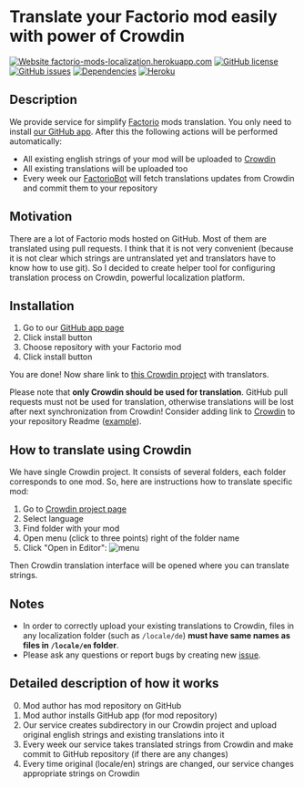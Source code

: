 # Translate your Factorio mod easily with power of Crowdin

[![Website factorio-mods-localization.herokuapp.com](https://img.shields.io/website-up-down-green-red/https/factorio-mods-localization.herokuapp.com.svg)](https://factorio-mods-localization.herokuapp.com/)
[![GitHub license](https://img.shields.io/github/license/dima74/factorio-mods-localization.svg)](https://github.com/dima74/factorio-mods-localization/blob/master/LICENSE)
[![GitHub issues](https://img.shields.io/github/issues/dima74/factorio-mods-localization.svg)](https://GitHub.com/dima74/factorio-mods-localization/issues/)
[![Dependencies](https://david-dm.org/dima74/factorio-mods-localization.png)](https://david-dm.org/dima74/factorio-mods-localization)
[![Heroku](https://heroku-badge.herokuapp.com/?app=factorio-mods-localization&svg=1)](https://factorio-mods-localization.herokuapp.com/)

## Description
We provide service for simplify [Factorio](https://www.factorio.com/) mods translation. You only need to install [our GitHub app][1]. After this the following actions will be performed automatically:

* All existing english strings of your mod will be uploaded to [Crowdin](https://crowdin.com/)
* All existing translations will be uploaded too
* Every week our [FactorioBot](https://github.com/factorio-mods-helper) will fetch translations updates from Crowdin and commit them to your repository

## Motivation
There are a lot of Factorio mods hosted on GitHub. Most of them are translated using pull requests. I think that it is not very convenient (because it is not clear which strings are untranslated yet and translators have to know how to use git). So I decided to create helper tool for configuring translation process on Crowdin, powerful localization platform.

## Installation
1. Go to our [GitHub app page][1]
2. Click install button
3. Choose repository with your Factorio mod
4. Click install button

You are done! Now share link to [this Crowdin project][2] with translators.

Please note that **only Crowdin should be used for translation**.  GitHub pull requests must not be used for translation, otherwise translations will be lost after next synchronization from Crowdin! Consider adding link to [Crowdin][2] to your repository Readme ([example](https://github.com/softmix/AutoDeconstruct/pull/6/files)).

## How to translate using Crowdin
We have single Crowdin project. It consists of several folders, each folder corresponds to one mod. So, here are instructions how to translate specific mod:

1. Go to [Crowdin project page][2]
2. Select language
3. Find folder with your mod
4. Open menu (click to three points) right of the folder name
5. Click "Open in Editor": ![menu](https://user-images.githubusercontent.com/6505554/85887708-bdfa5880-b801-11ea-99c1-766ad92ae4af.png)

Then Crowdin translation interface will be opened where you can translate strings.

## Notes

* In order to correctly upload your existing translations to Crowdin, files in any localization folder (such as `/locale/de`) **must have same names as files in `/locale/en` folder**.
* Please ask any questions or report bugs by creating new [issue](https://github.com/dima74/factorio-mods-localization/issues).

## Detailed description of how it works
0. Mod author has mod repository on GitHub
1. Mod author installs GitHub app (for mod repository)
2. Our service creates subdirectory in our Crowdin project and upload original english strings and existing translations into it
3. Every week our service takes translated strings from Crowdin and make commit to GitHub repository (if there are any changes)
4. Every time original (locale/en) strings are changed, our service changes appropriate strings on Crowdin 


  [1]: https://github.com/apps/factorio-mods-localization-helper
  [2]: https://crowdin.com/project/factorio-mods-localization
